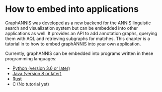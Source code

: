 # How to embed into applications

GraphANNIS was developed as a new backend for the ANNIS linguistic search and visualization system but can be embedded
into other applications as well.
It provides an API to add annotation graphs, querying them with AQL and retrieving subgraphs for matches.
This chapter is a tutorial in to how to embed graphANNIS into your own application.

Currently, graphANNIS can be embedded into programs written in these programming languages:
- [Python (version 3.6 or later)](./embed-python.md)
- [Java (version 8 or later)](./embed-java.md)
- [Rust](./embed-rust.md)
- C (No tutorial yet)
